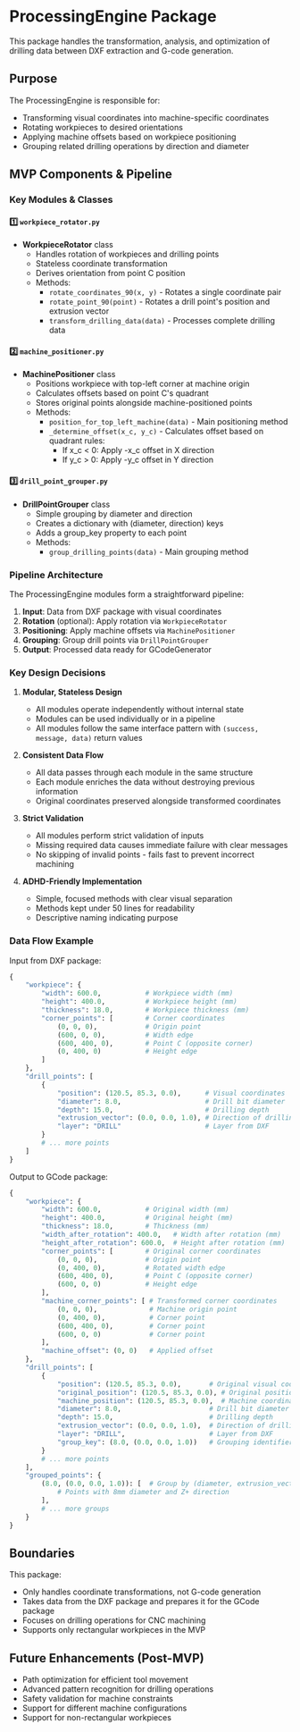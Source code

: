 # ProcessingEngine Package

This package handles the transformation, analysis, and optimization of drilling data between DXF extraction and G-code generation.

## Purpose

The ProcessingEngine is responsible for:
- Transforming visual coordinates into machine-specific coordinates
- Rotating workpieces to desired orientations
- Applying machine offsets based on workpiece positioning
- Grouping related drilling operations by direction and diameter

## MVP Components & Pipeline

### Key Modules & Classes

#### 1️⃣ `workpiece_rotator.py`
- **WorkpieceRotator** class
  - Handles rotation of workpieces and drilling points
  - Stateless coordinate transformation
  - Derives orientation from point C position
  - Methods:
    - `rotate_coordinates_90(x, y)` - Rotates a single coordinate pair
    - `rotate_point_90(point)` - Rotates a drill point's position and extrusion vector
    - `transform_drilling_data(data)` - Processes complete drilling data

#### 2️⃣ `machine_positioner.py`
- **MachinePositioner** class
  - Positions workpiece with top-left corner at machine origin
  - Calculates offsets based on point C's quadrant
  - Stores original points alongside machine-positioned points
  - Methods:
    - `position_for_top_left_machine(data)` - Main positioning method
    - `_determine_offset(x_c, y_c)` - Calculates offset based on quadrant rules:
      - If x_c < 0: Apply -x_c offset in X direction
      - If y_c > 0: Apply -y_c offset in Y direction

#### 3️⃣ `drill_point_grouper.py`
- **DrillPointGrouper** class
  - Simple grouping by diameter and direction
  - Creates a dictionary with (diameter, direction) keys
  - Adds a group_key property to each point
  - Methods:
    - `group_drilling_points(data)` - Main grouping method

### Pipeline Architecture

The ProcessingEngine modules form a straightforward pipeline:

1. **Input**: Data from DXF package with visual coordinates
2. **Rotation** (optional): Apply rotation via `WorkpieceRotator`
3. **Positioning**: Apply machine offsets via `MachinePositioner`
4. **Grouping**: Group drill points via `DrillPointGrouper`
5. **Output**: Processed data ready for GCodeGenerator

### Key Design Decisions

1. **Modular, Stateless Design**
   - All modules operate independently without internal state
   - Modules can be used individually or in a pipeline
   - All modules follow the same interface pattern with `(success, message, data)` return values

2. **Consistent Data Flow**
   - All data passes through each module in the same structure
   - Each module enriches the data without destroying previous information
   - Original coordinates preserved alongside transformed coordinates

3. **Strict Validation**
   - All modules perform strict validation of inputs
   - Missing required data causes immediate failure with clear messages
   - No skipping of invalid points - fails fast to prevent incorrect machining

4. **ADHD-Friendly Implementation**
   - Simple, focused methods with clear visual separation
   - Methods kept under 50 lines for readability
   - Descriptive naming indicating purpose

### Data Flow Example

Input from DXF package:
```python
{
    "workpiece": {
        "width": 600.0,           # Workpiece width (mm)
        "height": 400.0,          # Workpiece height (mm)
        "thickness": 18.0,        # Workpiece thickness (mm)
        "corner_points": [        # Corner coordinates
            (0, 0, 0),            # Origin point
            (600, 0, 0),          # Width edge
            (600, 400, 0),        # Point C (opposite corner)
            (0, 400, 0)           # Height edge
        ]
    },
    "drill_points": [
        {
            "position": (120.5, 85.3, 0.0),      # Visual coordinates
            "diameter": 8.0,                     # Drill bit diameter
            "depth": 15.0,                       # Drilling depth
            "extrusion_vector": (0.0, 0.0, 1.0), # Direction of drilling
            "layer": "DRILL"                     # Layer from DXF
        }
        # ... more points
    ]
}
```

Output to GCode package:
```python
{
    "workpiece": {
        "width": 600.0,           # Original width (mm)
        "height": 400.0,          # Original height (mm)
        "thickness": 18.0,        # Thickness (mm)
        "width_after_rotation": 400.0,   # Width after rotation (mm)
        "height_after_rotation": 600.0,  # Height after rotation (mm)
        "corner_points": [        # Original corner coordinates
            (0, 0, 0),            # Origin point
            (0, 400, 0),          # Rotated width edge
            (600, 400, 0),        # Point C (opposite corner)
            (600, 0, 0)           # Height edge
        ],
        "machine_corner_points": [ # Transformed corner coordinates
            (0, 0, 0),             # Machine origin point
            (0, 400, 0),           # Corner point
            (600, 400, 0),         # Corner point
            (600, 0, 0)            # Corner point
        ],
        "machine_offset": (0, 0)   # Applied offset
    },
    "drill_points": [
        {
            "position": (120.5, 85.3, 0.0),       # Original visual coordinates
            "original_position": (120.5, 85.3, 0.0), # Original position after rotation
            "machine_position": (120.5, 85.3, 0.0),  # Machine coordinates
            "diameter": 8.0,                      # Drill bit diameter
            "depth": 15.0,                        # Drilling depth
            "extrusion_vector": (0.0, 0.0, 1.0),  # Direction of drilling
            "layer": "DRILL",                     # Layer from DXF
            "group_key": (8.0, (0.0, 0.0, 1.0))   # Grouping identifier
        }
        # ... more points
    ],
    "grouped_points": {
        (8.0, (0.0, 0.0, 1.0)): [  # Group by (diameter, extrusion_vector)
            # Points with 8mm diameter and Z+ direction
        ],
        # ... more groups
    }
}
```

## Boundaries

This package:
- Only handles coordinate transformations, not G-code generation
- Takes data from the DXF package and prepares it for the GCode package
- Focuses on drilling operations for CNC machining
- Supports only rectangular workpieces in the MVP

## Future Enhancements (Post-MVP)

- Path optimization for efficient tool movement
- Advanced pattern recognition for drilling operations
- Safety validation for machine constraints
- Support for different machine configurations
- Support for non-rectangular workpieces